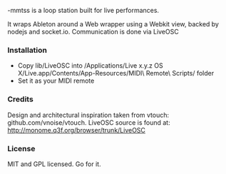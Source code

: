 -mmtss is a loop station built for live performances.

It wraps Ableton around a Web wrapper using a Webkit view, backed by nodejs and
socket.io. Communication is done via LiveOSC

### Installation

* Copy lib/LiveOSC into /Applications/Live x.y.z OS X/Live.app/Contents/App-Resources/MIDI\ Remote\ Scripts/
folder
* Set it as your MIDI remote

### Credits
Design and architectural inspiration taken from vtouch: github.com/vnoise/vtouch.
LiveOSC source is found at: http://monome.q3f.org/browser/trunk/LiveOSC

### License
MIT and GPL licensed. Go for it.
